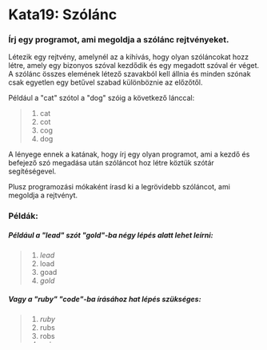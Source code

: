 # Kata19: Szólánc

### Írj egy programot, ami megoldja a szólánc rejtvényeket.

Létezik egy rejtvény, amelynél az a kihívás, hogy olyan szóláncokat hozz létre, amely egy bizonyos szóval kezdődik és egy megadott szóval ér véget.
A szólánc összes elemének létező szavakból kell állnia és minden szónak csak egyetlen egy betűvel szabad különböznie az előzőtől.

Például a "cat" szótol a "dog" szóig a következő lánccal:
>  1. cat
>  2. cot
>  3. cog
>  4. dog
  
A lényege ennek a katának, hogy írj egy olyan programot, ami a kezdő és befejező szó megadása után szóláncot hoz létre köztük szótár segítéségevel.

Plusz programozási mókaként írasd ki a legrövidebb szóláncot, ami megoldja a rejtvényt.

### Példák:

##### Például a _"lead"_ szót _"gold"_-ba négy lépés alatt lehet leírni:
>  1. _lead_
>  2. load
>  3. goad
>  4. _gold_
  
##### Vagy a _"ruby" "code"_-ba írásához hat lépés szükséges:
>  1. _ruby_ 
>  2. rubs 
>  3. robs 
>  4. rods 
>  5. rode 
>  6. _code_

----

Mihelyst működik a kód, próbáld meg lemérni az időt. Az említett példákhoz kevesebb mint egy másodopercre van szükség?
A lefutáshoz szükséges idő egyenlő mindkét irányba, előre fele és hátrafele is? (Tehát a "lead"-"gold" szólánc ugyanannyi idő mint a "gold"-"lead"?)

